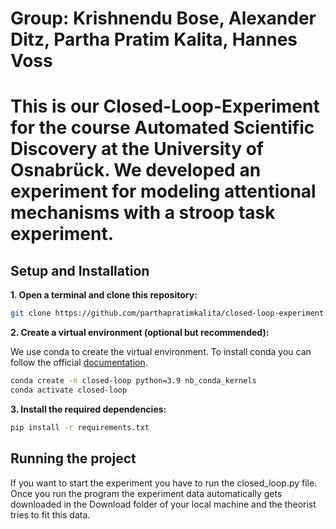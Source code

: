 # Group: Krishnendu Bose, Alexander Ditz, Partha Pratim Kalita, Hannes Voss

# This is our Closed-Loop-Experiment for the course Automated Scientific Discovery at the University of Osnabrück. We developed an experiment for modeling attentional mechanisms with a stroop task experiment.

## Setup and Installation

**1. Open a terminal and clone this repository:**

```bash
git clone https://github.com/parthapratimkalita/closed-loop-experiment.git
```

**2. Create a virtual environment (optional but recommended):**

We use conda to create the virtual environment. To install conda you can follow the
official [documentation](https://conda.io/projects/conda/en/latest/user-guide/install/index.html).

```bash
conda create -n closed-loop python=3.9 nb_conda_kernels
conda activate closed-loop
```

**3. Install the required dependencies:** <br>

```bash
pip install -r requirements.txt
```

## Running the project

If you want to start the experiment you have to run the closed_loop.py file.
Once you run the program the experiment data automatically gets downloaded in the Download folder of your local machine and the theorist tries to fit this data.


